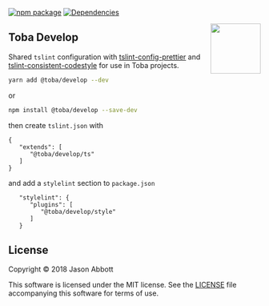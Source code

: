 [![npm package](https://img.shields.io/npm/v/@toba/develop.svg)](https://www.npmjs.org/package/@toba/develop)
[![Dependencies](https://img.shields.io/david/toba/develop.svg)](https://david-dm.org/toba/develop)



<img src='https://toba.github.io/about/images/logo-colored.svg' width="100" align="right"/>

## Toba Develop

Shared `tslint` configuration with [tslint-config-prettier](https://github.com/alexjoverm/tslint-config-prettier) and [tslint-consistent-codestyle](https://github.com/ajafff/tslint-consistent-codestyle) for use in Toba projects.

```sh
yarn add @toba/develop --dev
```

or

```sh
npm install @toba/develop --save-dev
```

then create `tslint.json` with

```
{
   "extends": [
      "@toba/develop/ts"
   ]
}
```

and add a `stylelint` section to `package.json`

```
   "stylelint": {
      "plugins": [
         "@toba/develop/style"
      ]
   }
```

## License

Copyright &copy; 2018 Jason Abbott

This software is licensed under the MIT license. See the [LICENSE](./LICENSE) file
accompanying this software for terms of use.